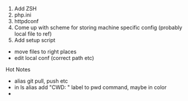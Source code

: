 1. Add ZSH
2. php.ini
3. httpdconf
4. Come up with scheme for storing machine specific config (probably local file to ref) 
5. Add setup script
  * move files to right places
  * edit local conf (correct path etc)



Hot Notes
- alias git pull, push etc
- in ls alias add "CWD: " label to pwd command, maybe in color
- 
